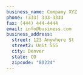 ```yaml
---
business_name: Company XYZ
phone: (333) 333-3333
fax: (444) 444-4444
email: info@business.com
business_address:
  street: 123 Anywhere St
  street2: Unit 555
  city: Denver
  state: CO
  zipcode: "80224"
---
```

